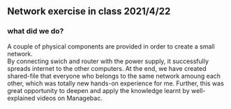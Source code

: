 ## Network exercise in class 2021/4/22


### what did we do?
A couple of physical components are provided in order to create a small network.<br>
By connecting swich and router with the power supply, it successfully spreads internet to the other computers.
At the end, we have created shared-file that everyone who belongs to the same network amoung each other, which was totally new hands-on experience for me.
Further, this was great opportunity to deepen and apply the knowledge learnt by well-explained videos on Managebac.
